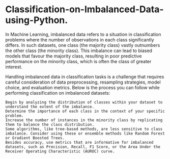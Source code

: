 # Classification-on-Imbalanced-Data-using-Python.

In Machine Learning, imbalanced data refers to a situation in classification problems where the number of observations in each class significantly differs. In such datasets, one class (the majority class) vastly outnumbers the other class (the minority class). This imbalance can lead to biased models that favour the majority class, resulting in poor predictive performance on the minority class, which is often the class of greater interest. 


Handling imbalanced data in classification tasks is a challenge that requires careful consideration of data preprocessing, resampling strategies, model choice, and evaluation metrics. Below is the process you can follow while performing classification on imbalanced datasets:

    Begin by analyzing the distribution of classes within your dataset to understand the extent of the imbalance.
    Determine the importance of each class in the context of your specific problem.
    Increase the number of instances in the minority class by replicating them to balance the class distribution.
    Some algorithms, like tree-based methods, are less sensitive to class imbalance. Consider using these or ensemble methods like Random Forest or Gradient Boosted Trees.
    Besides accuracy, use metrics that are informative for imbalanced datasets, such as Precision, Recall, F1 Score, or the Area Under the Receiver Operating Characteristic (AUROC) curve.
